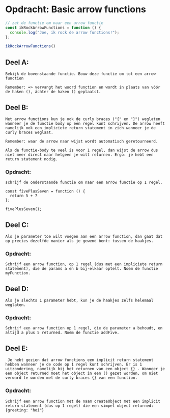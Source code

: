 # Opdracht: Basic arrow functions

```JavaScript
// zet de functie om naar een arrow functie
const ikRockArrowFunctions = function () {
  console.log("Joe, ik rock de arrow functions!");
};

ikRockArrowFunctions()
```

## Deel A:

    Bekijk de bovenstaande functie. Bouw deze functie om tot een arrow function

    Remember: => vervangt het woord function en wordt in plaats van vóór de haken (), áchter de haken () geplaatst.

## Deel B:

    Met arrow functions kun je ook de curly braces ("{" en "}") weglaten wanneer je de functie body op één regel kunt schrijven. De arrow heeft namelijk ook een impliciete return statement in zich wanneer je de curly braces weglaat.

    Remember: waar de arrow naar wijst wordt automatisch geretourneerd.

    Als de functie-body te veel is voor 1 regel, dan wijst de arrow dus niet meer direct naar hetgeen je wilt returnen. Ergo: je hebt een return statement nodig.

### Opdracht:

    schrijf de onderstaande functie om naar een arrow functie op 1 regel.

```JS
const fivePlusSeven = function () {
  return 5 + 7
};

fivePlusSeven();

```

## Deel C:

    Als je parameter toe wilt voegen aan een arrow function, dan gaat dat op precies dezelfde manier als je gewend bent: tussen de haakjes.

### Opdracht:

    Schrijf een arrow function, op 1 regel (dus met een impliciete return statement), die de params a en b bij-elkaar optelt. Noem de functie myFunction.

## Deel D:

    Als je slechts 1 parameter hebt, kun je de haakjes zelfs helemaal weglaten.

### Opdracht:

    Schrijf een arrow function op 1 regel, die de parameter a behoudt, en altijd a plus 5 returned. Noem de functie addFive.

## Deel E:

     Je hebt gezien dat arrow functions een implicit return statement hebben wanneer je de code op 1 regel kunt schrijven. Er is 1 uitzondering, namelijk bij het returnen van een object {} . Wanneer je een object returned moet het object in een () gezet worden, om niet verward te worden met de curly braces {} van een function.

### Opdracht:

    Schrijf een arrow function met de naam createObject met een implicit return statement (dus op 1 regel) die een simpel object returned: {greeting: "hoi"}
